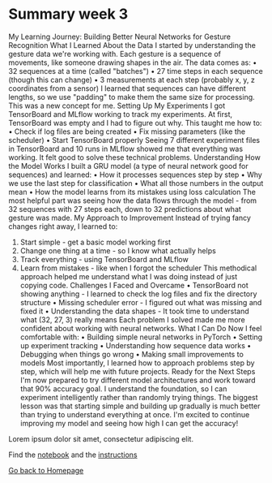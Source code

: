 # Summary week 3

My Learning Journey: Building Better Neural Networks for Gesture Recognition
What I Learned About the Data
I started by understanding the gesture data we're working with. Each gesture is a sequence of movements, like someone drawing shapes in the air. The data comes as:
•	32 sequences at a time (called "batches")
•	27 time steps in each sequence (though this can change)
•	3 measurements at each step (probably x, y, z coordinates from a sensor)
I learned that sequences can have different lengths, so we use "padding" to make them the same size for processing. This was a new concept for me.
Setting Up My Experiments
I got TensorBoard and MLflow working to track my experiments. At first, TensorBoard was empty and I had to figure out why. This taught me how to:
•	Check if log files are being created
•	Fix missing parameters (like the scheduler)
•	Start TensorBoard properly
Seeing 7 different experiment files in TensorBoard and 10 runs in MLflow showed me that everything was working. It felt good to solve these technical problems.
Understanding How the Model Works
I built a GRU model (a type of neural network good for sequences) and learned:
•	How it processes sequences step by step
•	Why we use the last step for classification
•	What all those numbers in the output mean
•	How the model learns from its mistakes using loss calculation
The most helpful part was seeing how the data flows through the model - from 32 sequences with 27 steps each, down to 32 predictions about what gesture was made.
My Approach to Improvement
Instead of trying fancy changes right away, I learned to:
1.	Start simple - get a basic model working first
2.	Change one thing at a time - so I know what actually helps
3.	Track everything - using TensorBoard and MLflow
4.	Learn from mistakes - like when I forgot the scheduler
This methodical approach helped me understand what I was doing instead of just copying code.
Challenges I Faced and Overcame
•	TensorBoard not showing anything - I learned to check the log files and fix the directory structure
•	Missing scheduler error - I figured out what was missing and fixed it
•	Understanding the data shapes - It took time to understand what (32, 27, 3) really means
Each problem I solved made me more confident about working with neural networks.
What I Can Do Now
I feel comfortable with:
•	Building simple neural networks in PyTorch
•	Setting up experiment tracking
•	Understanding how sequence data works
•	Debugging when things go wrong
•	Making small improvements to models
Most importantly, I learned how to approach problems step by step, which will help me with future projects.
Ready for the Next Steps
I'm now prepared to try different model architectures and work toward that 90% accuracy goal. I understand the foundation, so I can experiment intelligently rather than randomly trying things.
The biggest lesson was that starting simple and building up gradually is much better than trying to understand everything at once. I'm excited to continue improving my model and seeing how high I can get the accuracy!



Lorem ipsum dolor sit amet, consectetur adipiscing elit.

Find the [notebook](./notebook.ipynb) and the [instructions](./instructions.md)

[Go back to Homepage](../README.md)
